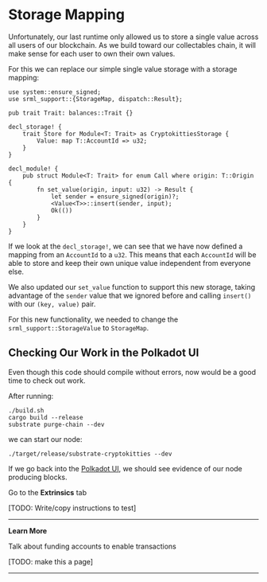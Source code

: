 Storage Mapping
===

Unfortunately, our last runtime only allowed us to store a single value across all users of our blockchain. As we build toward our collectables chain, it will make sense for each user to own their own values.

For this we can replace our simple single value storage with a storage mapping:

```
use system::ensure_signed;
use srml_support::{StorageMap, dispatch::Result};

pub trait Trait: balances::Trait {}

decl_storage! {
    trait Store for Module<T: Trait> as CryptokittiesStorage {
        Value: map T::AccountId => u32;
    }
}

decl_module! {
    pub struct Module<T: Trait> for enum Call where origin: T::Origin {
        fn set_value(origin, input: u32) -> Result {
            let sender = ensure_signed(origin)?;
            <Value<T>>::insert(sender, input);
            Ok(())
        }
    }
}
```

If we look at the `decl_storage!`, we can see that we have now defined a mapping from an `AccountId` to a `u32`. This means that each `AccountId` will be able to store and keep their own unique value independent from everyone else.

We also updated our `set_value` function to support this new storage, taking advantage of the `sender` value that we ignored before and calling `insert()` with our `(key, value)` pair.

For this new functionality, we needed to change the `srml_support::StorageValue` to `StorageMap`.

## Checking Our Work in the Polkadot UI

Even though this code should compile without errors, now would be a good time to check out work.

After running:

```
./build.sh
cargo build --release
substrate purge-chain --dev
```

we can start our node:

```
./target/release/substrate-cryptokitties --dev
```

If we go back into the [Polkadot UI](https://polkadot.js.org/apps), we should see evidence of our node producing blocks.

Go to the **Extrinsics** tab

[TODO: Write/copy instructions to test]

---
**Learn More**

Talk about funding accounts to enable transactions

[TODO: make this a page]

---